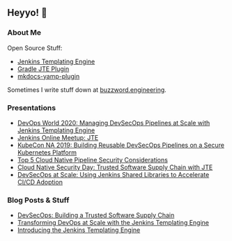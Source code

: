 ## Heyyo! 👋

### About Me

Open Source Stuff:

* [Jenkins Templating Engine](https://github.com/jenkinsci/templating-engine-plugin)
* [Gradle JTE Plugin](https://github.com/jenkinsci/gradle-jte-plugin)
* [mkdocs-yamp-plugin](https://github.com/boozallen/mkdocs-yamp-plugin)

Sometimes I write stuff down at [buzzword.engineering](https://buzzword.engineering).

### Presentations

* [DevOps World 2020: Managing DevSecOps Pipelines at Scale with Jenkins Templating Engine](https://www.cloudbees.com/resources/jenkins-template-pipeline-devsecops)
* [Jenkins Online Meetup: JTE](https://youtu.be/pz_kPpb9C1w)
* [KubeCon NA 2019: Building Reusable DevSecOps Pipelines on a Secure Kubernetes Platform](https://www.youtube.com/watch?v=OClSwxhsspA)
* [Top 5 Cloud Native Pipeline Security Considerations](http://info.sysdig.com/lYZ8E000R3ff0T0h80E0p0Q)
* [Cloud Native Security Day: Trusted Software Supply Chain with JTE](https://youtu.be/TMxUAi3XXOg)
* [DevSecOps at Scale: Using Jenkins Shared Libraries to Accelerate CI/CD Adoption](https://youtu.be/BM9Vmsh2iMI)

### Blog Posts & Stuff

* [DevSecOps: Building a Trusted Software Supply Chain](https://cd.foundation/blog/2020/07/07/devsecops-building-a-trusted-software-supply-chain/)
* [Transforming DevOps at Scale with the Jenkins Templating Engine](https://cd.foundation/case-studies/jenkins-case-studies/jenkins-case-study-booz-allen-hamilton/)
* [Introducing the Jenkins Templating Engine](https://www.jenkins.io/blog/2019/05/09/templating-engine/)

